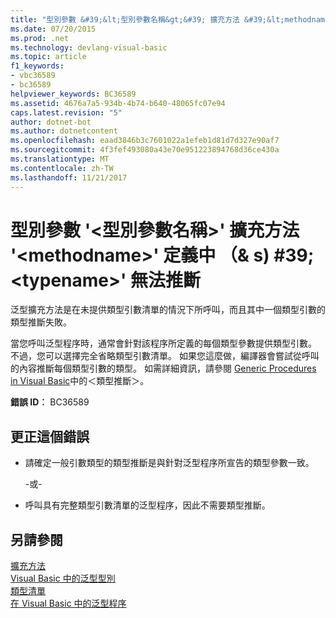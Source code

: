 ```yaml
---
title: "型別參數 &#39;&lt;型別參數名稱&gt;&#39; 擴充方法 &#39;&lt;methodname&gt;&#39; 定義中 （& s) #39;&lt;typename&gt;&#39; 無法推斷"
ms.date: 07/20/2015
ms.prod: .net
ms.technology: devlang-visual-basic
ms.topic: article
f1_keywords:
- vbc36589
- bc36589
helpviewer_keywords: BC36589
ms.assetid: 4676a7a5-934b-4b74-b640-48065fc07e94
caps.latest.revision: "5"
author: dotnet-bot
ms.author: dotnetcontent
ms.openlocfilehash: eaad3846b3c7601022a1efeb1d81d7d327e90af7
ms.sourcegitcommit: 4f3fef493080a43e70e951223894768d36ce430a
ms.translationtype: MT
ms.contentlocale: zh-TW
ms.lasthandoff: 11/21/2017
---
```

# <a name="type-parameter-39lttypeparameternamegt39-for-extension-method-39ltmethodnamegt39-defined-in-39lttypenamegt39-cannot-be-inferred"></a>型別參數 &#39;&lt;型別參數名稱&gt;&#39; 擴充方法 &#39;&lt;methodname&gt;&#39; 定義中 （& s) #39;&lt;typename&gt;&#39; 無法推斷
泛型擴充方法是在未提供類型引數清單的情況下所呼叫，而且其中一個類型引數的類型推斷失敗。  
  
 當您呼叫泛型程序時，通常會針對該程序所定義的每個類型參數提供類型引數。 不過，您可以選擇完全省略類型引數清單。 如果您這麼做，編譯器會嘗試從呼叫的內容推斷每個類型引數的類型。 如需詳細資訊，請參閱 [Generic Procedures in Visual Basic](../../visual-basic/programming-guide/language-features/data-types/generic-procedures.md)中的＜類型推斷＞。  
  
 **錯誤 ID︰** BC36589  
  
## <a name="to-correct-this-error"></a>更正這個錯誤  
  
-   請確定一般引數類型的類型推斷是與針對泛型程序所宣告的類型參數一致。  
  
     -或-  
  
-   呼叫具有完整類型引數清單的泛型程序，因此不需要類型推斷。  
  
## <a name="see-also"></a>另請參閱  
 [擴充方法](../../visual-basic/programming-guide/language-features/procedures/extension-methods.md)  
 [Visual Basic 中的泛型型別](../../visual-basic/programming-guide/language-features/data-types/generic-types.md)  
 [類型清單](../../visual-basic/language-reference/statements/type-list.md)  
 [在 Visual Basic 中的泛型程序](../../visual-basic/programming-guide/language-features/data-types/generic-procedures.md)
